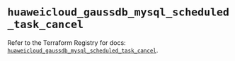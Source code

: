 # `huaweicloud_gaussdb_mysql_scheduled_task_cancel`

Refer to the Terraform Registry for docs: [`huaweicloud_gaussdb_mysql_scheduled_task_cancel`](https://registry.terraform.io/providers/huaweicloud/huaweicloud/1.71.1/docs/resources/gaussdb_mysql_scheduled_task_cancel).
